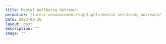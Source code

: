 ```yaml
---
title: Mental Wellbeing Outreach
permalink: /latest-announcement/highlights/mental-wellbeing-outreach/
date: 2023-09-26
layout: post
description: ""
image: ""
---
```

